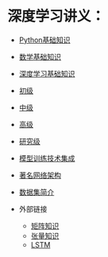 # 深度学习讲义：

- [Python基础知识]()

- [数学基础知识](https://github.com/pengsihua2023/Deep-Learning-Lecture-Notes/tree/main/%E6%95%B0%E5%AD%A6%E5%9F%BA%E7%A1%80%E7%9F%A5%E8%AF%86)

- [深度学习基础知识](https://github.com/pengsihua2023/Deep-Learning-Lecture-Notes/tree/main/%E6%B7%B1%E5%BA%A6%E5%AD%A6%E4%B9%A0%E5%9F%BA%E7%A1%80%E7%9F%A5%E8%AF%86)

- [初级](https://github.com/pengsihua2023/Deep-Learning-Lecture-Notes/tree/main/%E5%88%9D%E7%BA%A7)  

    
- [中级](https://github.com/pengsihua2023/Deep-Learning-Lecture-Notes/tree/main/%E4%B8%AD%E7%BA%A7)
    
    
- [高级](https://github.com/pengsihua2023/Deep-Learning-Lecture-Notes/tree/main/%E9%AB%98%E7%BA%A7)

    
- [研究级](https://github.com/pengsihua2023/Deep-Learning-Lecture-Notes/tree/main/%E7%A0%94%E7%A9%B6%E7%BA%A7) 


- [模型训练技术集成](https://github.com/pengsihua2023/Deep-Learning-Lecture-Notes/tree/main/%E6%A8%A1%E5%9E%8B%E8%AE%AD%E7%BB%83%E6%8A%80%E6%9C%AF%E9%9B%86%E6%88%90)

- [著名网络架构](https://github.com/pengsihua2023/Deep-Learning-Lecture-Notes/tree/main/%E8%91%97%E5%90%8D%E7%BD%91%E7%BB%9C%E6%9C%BA%E6%9E%84)

- [数据集简介](https://github.com/pengsihua2023/Deep-Learning-Lecture-Notes/tree/main/%E6%B7%B1%E5%BA%A6%E5%AD%A6%E4%B9%A0%E5%B8%B8%E7%94%A8%E6%95%B0%E6%8D%AE%E9%9B%86)

- 外部链接
  - [矩阵知识](https://www.bilibili.com/video/BV1h7pteyEww?spm_id_from=333.788.videopod.episodes&p=57)
  - [张量知识](https://www.youtube.com/watch?v=JbErq0_Q43w&t=45s)
  - [LSTM](https://www.youtube.com/watch?v=CJVA6Zwoesk)  
